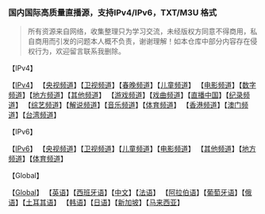 ### 国内国际高质量直播源，支持IPv4/IPv6，TXT/M3U 格式

> 所有资源来自网络，收集整理只为学习交流，未经版权方同意不得商用，私自商用而引发的问题本人概不负责，谢谢理解！如本仓库中部分内容存在侵权行为，欢迎留言联系我删除。
> 

【IPv4】

【[IPv4](./IPv4.m3u)】
【[央视频道](./IPv4/央视频道.m3u)】【[卫视频道](./IPv4/卫视频道.m3u)】【[春晚频道](./IPv4/春晚频道.m3u)】【[儿童频道](./IPv4/儿童频道.m3u)】
【[电影频道](./IPv4/电影频道.m3u)】【[数字频道](./IPv4/数字频道.m3u)】【[地方频道](./IPv4/地方频道.m3u)】【[其他频道](./IPv4/其他频道.m3u)】
【[游戏频道](./IPv4/邮箱频道.m3u)】【[戏曲频道](./IPv4/戏曲频道.m3u)】【[直播中国](./IPv4/直播中国.m3u)】【[纪录频道](./IPv4/纪录频道.m3u)】
【[综艺频道](./IPv4/综艺频道.m3u)】【[解说频道](./IPv4/解说频道.m3u)】【[音乐频道](./IPv4/音乐频道.m3u)】【[体育频道](./IPv4/体育频道.m3u)】
【[香港频道](./IPv4/hong_kong.m3u)】【[澳门频道](./IPv4/macau.m3u)】【[台湾频道](./IPv4/taiwan.m3u)】

【IPv6】

【[IPv6](./IPv6.m3u)】
【[央视频道](./IPv6/央视频道.m3u)】【[卫视频道](./IPv6/卫视频道.m3u)】【[儿童频道](./IPv6/儿童频道.m3u)】【[电影频道](./IPv6/电影频道.m3u)】
【[其他频道](./IPv6/其他频道.m3u)】【[地方频道](./IPv6/地方频道.m3u)】【[体育频道](./IPv6/体育频道.m3u)】

【Global】

【[Global](./index.m3u)】
【[英语](./IPv4/eng.m3u)】【[西班牙语](./IPv6/spa.m3u)】【[中文](./IPv6/zho.m3u)】【[法语](./IPv6/fra.m3u)】
【[阿拉伯语](./IPv6ara.m3u)】【[葡萄牙语](./IPv6/por.m3u)】【[俄语](./IPv6/rus.m3u)】【[土耳其语](./IPv6/tur.m3u)】
【[韩语](./IPv6/kor.m3u)】【[日语](./IPv6/jpn.m3u)】【[新加坡](./IPv6/singapore.m3u)】【[马来西亚](./IPv6/malaysia.m3u)】



